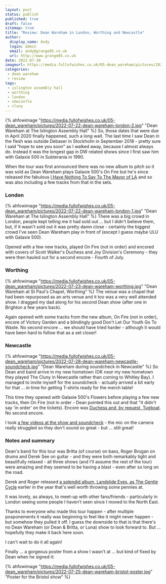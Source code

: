 ```yaml
---
layout: post
status: publish
published: true
draft: false
sitemap: true
title: "Review: Dean Wareham in London, Worthing and Newcastle"
author: 
  display_name: Andy
  login: admin
  email: andy@grange85.co.uk
  url: http://www.grange85.co.uk
date: 2022-07-30
imageurl: https://media.fullofwishes.co.uk/05-dean_wareham/pictures/2022-07-22-dean-wareham-london-2.jpg
categories:
 - dean wareham
 - review
tags:
 - islington assembly hall
 - worthing
 - london
 - newcastle 
 - cluny
---
```

{% ahfowimage "https://media.fullofwishes.co.uk/05-dean_wareham/pictures/2022-07-22-dean-wareham-london-2.jpg" "Dean Wareham at The Islington Assembly Hall" %}
So, those dates that were due in April 2020 finally happened, such a long wait. The last time I saw Dean in the flesh was outside Debaser in Stockholm in September 2018 - pretty sure I said "hope to see you soon" as I walked away, because I almost always do. Instead it was the longest gap in DW related shows since I first saw him with Galaxie 500 in Subterania in 1990.

When the tour was first announced there was no new album to pitch so it was sold as Dean Wareham plays Galaxie 500's On Fire but he's since released the fabulous [I Have Nothing To Say To The Mayor of LA](/database/dean-and-britta/dean-wareham-releases/dean-wareham-i-have-nothing-to-say-to-the-mayor-of-la/) and so was also including a few tracks from that in the sets.

### London
{% ahfowimage "https://media.fullofwishes.co.uk/05-dean_wareham/pictures/2022-07-22-dean-wareham-london-1.jpg" "Dean Wareham at The Islington Assembly Hall" %}
There was a big crowd in London, people kept telling me it had sold out ... but I didn't believe them, but, if it wasn't sold out it was pretty damn close - certainly the biggest crowd I've seen Dean Wareham play in front of (except I guess maybe ULU with Galaxie 500). 

Opened with a few new tracks, played On Fire (not in order) and encored with covers of Scott Walker's Duchess and Joy Division's Ceremony - they were then hauled out for a second encore - Fourth of July.

### Worthing
{% ahfowimage "https://media.fullofwishes.co.uk/05-dean_wareham/pictures/2022-07-23-dean-wareham-worthing.jpg" "Dean Wareham at St Paul's Chapel, Worthing" %}
The venue was a chapel that had been repurposed as an arts venue and it too was a very well attended show. I dragged my dad along for his second Dean show (after one in Brighton a few years back).

Again opened with some tracks from the new album, On Fire (not in order), encore of Victory Garden and a blindingly good Don't Let Our Youth Go To Waste. No second encore ... we should have tried harder - although it would have been hard to follow that as a set closer!

### Newcastle
{% ahfowimage "https://media.fullofwishes.co.uk/05-dean_wareham/pictures/2022-07-28-dean-wareham-newcastle-soundcheck.jpg" "Dean Wareham during soundcheck in Newcastle" %}
So Dean and band arrive in my new hometown (OK _near_ my new hometown they played The Cluny in Newcastle rather than coming to Whitley Bay). I managed to invite myself for the soundcheck - actually arrived a bit early for that ... in time for getting T-shirts ready for the merch table!

This time they opened with Galaxie 500's Flowers before playing a few new tracks, then On Fire (not in order - Dean pointed this out and that "it didn't say 'in order' on the tickets). Encore was [Duchess and, by request, Tugboat](https://youtu.be/A3cnN8q8gBE). No second encore.

I took [a few videos at the show and soundcheck](https://www.youtube.com/playlist?list=PLVUlJ8-T7PGas-brWq_8ffpJiP1kYGIcJi) - the mic on the camera really struggled so they don't sound so great - but ... still great!

### Notes and summary
Dean's band for this tour was Britta (of course) on bass, Roger Brogan on drums and Derek See on guitar - and they were both remarkably tight and beautifully relaxed - all three shows (and I'll assume the rest of the tour) were amazing and they seemed to be having a blast - even after so long on the road.

Derek and Roger released [a splendid album, Landslide Eyes, as The Gentle Cycle](https://thegentlecycle.bandcamp.com/album/landslide-eyes-2) earlier in the year that's well worth throwing some pennies at.

It was lovely, as always, to meet-up with other fans/friends - particularly in London seeing some people I haven't seen since I moved to the North East. 

Thanks to everyone who made this tour happen - after multiple posponements it really was beginning to feel like it might never happen - but somehow they pulled it off. I guess the downside to that is that there's no Dean Wareham (or Dean & Britta, or Luna) show to look forward to. But ... hopefully they make it back here soon.

I can't wait to do it all again!

Finally ... a gorgeous poster from a show I wasn't at ... but kind of fixed by Dean when he signed it:

{% ahfowimage "https://media.fullofwishes.co.uk/05-dean_wareham/pictures/2022-07-25-dean-wareham-bristol-poster.jpg" "Poster for the Bristol show" %}



